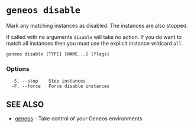 # `geneos disable`

Mark any matching instances as disabled. The instances are also stopped.

If called with no arguments `disable` will take no action. If you do want to match all instances then you must use the explicit instance wildcard `all`.

```text
geneos disable [TYPE] [NAME...] [flags]
```

### Options

```text
  -S, --stop    Stop instances
  -F, --force   Force disable instances
```

## SEE ALSO

* [geneos](geneos.md)	 - Take control of your Geneos environments
